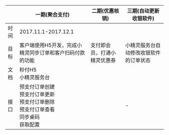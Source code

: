 ||一期(聚合支付)|二期(优惠核销)|三期(自动更新收银软件)|
|-----|-----|-----|-----|
|时间|2017.11.1-2017.12.1|||
|目标|客户端使用H5开发，完成小精灵同步订单和客户扫码付款的功能|支付即会员，打通小精灵优惠券|小精灵服务台自动修改收银软件的订单状态|
|文档|秒付H5<br>小精灵服务台|||
|接口|预支付订单创建<br>预支付订单更新<br>预支付订单删除<br>预支付订单查看<br>同步桌码<br>获取配置|| - |

